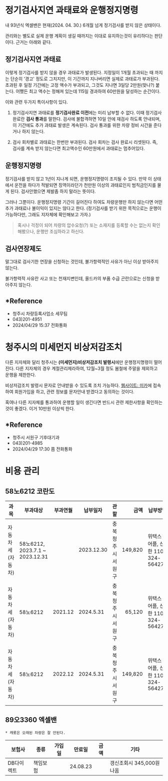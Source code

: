 # 정기검사지연 과태료와 운행정지명령

내 93년식 엑셀밴은 현재(2024. 04. 30.) 6개월 넘게 정기검사를 받지 않은 상태이다.

관리와는 별도로 실제 운행 계획이 생길 때까지는 이대로 유지하는것이 유리하다는 판단이다. 근거는 아래와 같다.

## 정기검사지연 과태료

이렇게 정기검사를 받지 않을 경우 과태료가 발생된다. 지정일이 1개월 초과되는 때 까지는 단순히 '경고' 정도로
그치지만, 이 기간까지 지나버리면 실제로 과태료가 부과된다. 초과된 후 일정 기간에는 고정 액수가 부과되고,
그것도 지나면 3일당 2만원(맞나?) 붙는다. 어쨌든 최고 액수는 정해져 있는데 115일 경과하여 60만원을 달성하는
순간이다.

이와 관련 두가지 특이사항이 있다.

1. 정기검사지연 과태료를 **정기검사완료 이전**에는 미리 납부할 수 없다. 이때 정기검사 완료란 **검사 통과**를
말한다. 검사에 불합격하면 10일 안에 재검사 하도록 안내되며, 이 기간에도 추가 과태료 발생은 계속된다. 검사
통과를 위한 차량 정비 시간을 준다거나 하지 않는다.

2. 검사 회차별로 과태료는 한번만 부과된다. 검사 회차는 검사 완료시 리셋된다. 즉, 검사를 계속 받지
않는다면 최고액수인 60만원에서 과태료는 멈추어있다.

## 운행정지명령

정기검사를 받지 않고 1년이 지나게 되면, 운행정지명령이 조치될 수 있다. 만약 이 상태에서 운전을 하다가
적발되면 징역이라던가 천만원 이상의 과태료인지 범칙금인지를 물게 된다. 검사안했으면 제발좀 하지 말라는
뜻이다.

그러나 그뿐이다. 운행정지명령 기간이 길어진다 하여도 차량운행만 하지 않는다면 어떤 추가 과태료나 불이익이
있지는 않다고 한다. (정기검사를 받기 위한 목적으로는 운행이 가능하다만, 그래도 지자체에 확인해보고 가자.)

> 혹시나 걱정이 되어 차량의 압수요청(?) 또는 소재지를 등록할 수는 없는지 확인해봤으나, 운행만 조심하라고
하신다.

## 검사연장제도

말그대로 검사기한 연장을 신청하는 것인데, 불가항력적인 사유가 아닌 이상 받아주지 않는다.

불가항력적 사유란 사고 또는 천재지변인데, 올드카의 부품 수급 곤란으로는 신청을 받아주지 않는다.

## *Reference

- 청주시 차량등록사업소 세무팀
- 043)201-4951
- 2024/04/29 15:37 전화통화

# 청주시의 미세먼지 비상저감조치

다른 지자체와 달리 청주시는 **(미세먼지)비상저감조치 발령시**에만 운행정지명령이 떨어진다. 다른 지자체의
경우 계절관리제라하여, 12월~3월 정도 봄철에 주말을 제외하고 운행을 제한한다.

비상저감조치 발령시 문자로 안내받을 수 있도록 조치 가능하다. [웹사이트: 미카](www.mecar.or.kr)에 접속하여
회원가입을 하고, 관련 정보를 문자안내 받겠다고 동의하는 것이다.

혹여나 다른 지자체를 통과하여 운행할 일이 생긴다면 반드시 관련 제한사항을 확인하는것이 좋겠다. 이거 10만원
이상씩 한다.

## *Reference

- 청주시 서원구 기후대기과
- 043)201-4985
- 2024/04/29 17:30 쯤 전화통화


# 비용 관리

## 58노6212 코란도

| 과목             | 부과대상                        | 부과연월  | 납부일자    | 관할                 | 금액     | 납부방법                         |
| ----------       | ----------                      | --------- | ----------- | -------------------- | -------: | -------                          |
| 자동차세(자동차) | 58노6212, 2023.7.1 ~ 2023.12.31 |           | 2023.12.30  | 충북 청주시 서원구   | 149,820  | 위택스 어플, 신한 110-324-564274 |
| 자동차세(자동차) | 58노6212                        | 2021.12   | 2024.5.31   | 충북 청주시 서원구   | 65,120   | 위택스 어플, 신한 110-324-564274 |
| 자동차세(자동차) | 58노6212                        | 2022.12   | 2024.5.31   | 충북 청주시 서원구   | 149,820  | 위택스 어플, 신한 110-324-564274 |

## 89오3360 엑셀밴

    * 캐롯은 오래된 차량은 잘 안된다.

| 보험사     | 종류     | 가입일 | 만료일   | 금액 | 기타                      |
| ---        | ---      | ---    | ---      | ---  | ---                       |
| DB다이렉트 | 책임보험 |        | 24.08.23 |      | 갱신조회시 345,000원 나옴 |


